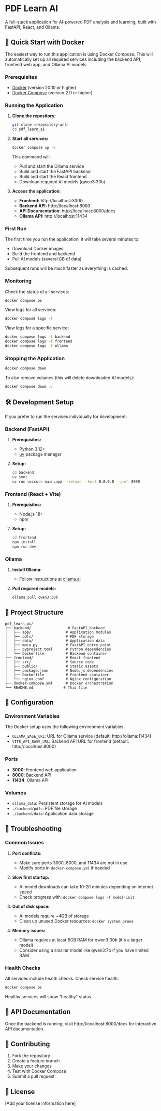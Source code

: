 # PDF Learn AI

A full-stack application for AI-powered PDF analysis and learning, built with FastAPI, React, and Ollama.

## 🚀 Quick Start with Docker

The easiest way to run this application is using Docker Compose. This will automatically set up all required services including the backend API, frontend web app, and Ollama AI models.

### Prerequisites

- [Docker](https://docs.docker.com/get-docker/) (version 20.10 or higher)
- [Docker Compose](https://docs.docker.com/compose/install/) (version 2.0 or higher)

### Running the Application

1. **Clone the repository:**
   ```bash
   git clone <repository-url>
   cd pdf_learn_ai
   ```

2. **Start all services:**
   ```bash
   docker compose up -d
   ```

   This command will:
   - Pull and start the Ollama service
   - Build and start the FastAPI backend
   - Build and start the React frontend
   - Download required AI models (qwen3:30b)

3. **Access the application:**
   - **Frontend:** http://localhost:3000
   - **Backend API:** http://localhost:8000
   - **API Documentation:** http://localhost:8000/docs
   - **Ollama API:** http://localhost:11434

### First Run

The first time you run the application, it will take several minutes to:
- Download Docker images
- Build the frontend and backend
- Pull AI models (several GB of data)

Subsequent runs will be much faster as everything is cached.

### Monitoring

Check the status of all services:
```bash
docker compose ps
```

View logs for all services:
```bash
docker compose logs -f
```

View logs for a specific service:
```bash
docker compose logs -f backend
docker compose logs -f frontend
docker compose logs -f ollama
```

### Stopping the Application

```bash
docker compose down
```

To also remove volumes (this will delete downloaded AI models):
```bash
docker compose down -v
```

## 🛠️ Development Setup

If you prefer to run the services individually for development:

### Backend (FastAPI)

1. **Prerequisites:**
   - Python 3.12+
   - [uv](https://docs.astral.sh/uv/) package manager

2. **Setup:**
   ```bash
   cd backend
   uv sync
   uv run uvicorn main:app --reload --host 0.0.0.0 --port 8000
   ```

### Frontend (React + Vite)

1. **Prerequisites:**
   - Node.js 18+
   - npm

2. **Setup:**
   ```bash
   cd frontend
   npm install
   npm run dev
   ```

### Ollama

1. **Install Ollama:**
   - Follow instructions at [ollama.ai](https://ollama.ai)

2. **Pull required models:**
   ```bash
   ollama pull qwen3:30b
   ```

## 📁 Project Structure

```
pdf_learn_ai/
├── backend/                 # FastAPI backend
│   ├── app/                # Application modules
│   ├── pdfs/               # PDF storage
│   ├── data/               # Application data
│   ├── main.py             # FastAPI entry point
│   ├── pyproject.toml      # Python dependencies
│   └── Dockerfile          # Backend container
├── frontend/               # React frontend
│   ├── src/                # Source code
│   ├── public/             # Static assets
│   ├── package.json        # Node.js dependencies
│   ├── Dockerfile          # Frontend container
│   └── nginx.conf          # Nginx configuration
├── docker-compose.yml      # Docker orchestration
└── README.md              # This file
```

## 🔧 Configuration

### Environment Variables

The Docker setup uses the following environment variables:

- `OLLAMA_BASE_URL`: URL for Ollama service (default: http://ollama:11434)
- `VITE_API_BASE_URL`: Backend API URL for frontend (default: http://localhost:8000)

### Ports

- **3000**: Frontend web application
- **8000**: Backend API
- **11434**: Ollama API

### Volumes

- `ollama_data`: Persistent storage for AI models
- `./backend/pdfs`: PDF file storage
- `./backend/data`: Application data storage

## 🐛 Troubleshooting

### Common Issues

1. **Port conflicts:**
   - Make sure ports 3000, 8000, and 11434 are not in use
   - Modify ports in `docker-compose.yml` if needed

2. **Slow first startup:**
   - AI model downloads can take 10-20 minutes depending on internet speed
   - Check progress with: `docker compose logs -f model-init`

3. **Out of disk space:**
   - AI models require ~4GB of storage
   - Clean up unused Docker resources: `docker system prune`

4. **Memory issues:**
   - Ollama requires at least 8GB RAM for qwen3:30b (it's a larger model)
   - Consider using a smaller model like qwen3:7b if you have limited RAM

### Health Checks

All services include health checks. Check service health:
```bash
docker compose ps
```

Healthy services will show "healthy" status.

## 📝 API Documentation

Once the backend is running, visit http://localhost:8000/docs for interactive API documentation.

## 🤝 Contributing

1. Fork the repository
2. Create a feature branch
3. Make your changes
4. Test with Docker Compose
5. Submit a pull request

## 📄 License

[Add your license information here]

